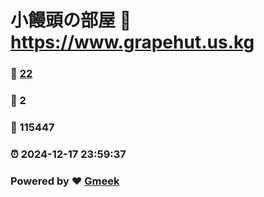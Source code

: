 # 小饅頭の部屋 :link: https://www.grapehut.us.kg 
### :page_facing_up: [22](https://www.grapehut.us.kg/tag.html) 
### :speech_balloon: 2 
### :hibiscus: 115447 
### :alarm_clock: 2024-12-17 23:59:37 
### Powered by :heart: [Gmeek](https://github.com/Meekdai/Gmeek)
